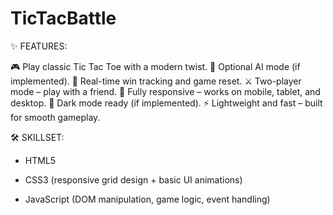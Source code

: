 # TicTacBattle







✨ FEATURES:

🎮 Play classic Tic Tac Toe with a modern twist.
🤖 Optional AI mode (if implemented).
🎯 Real-time win tracking and game reset.
⚔️ Two-player mode – play with a friend.
📱 Fully responsive – works on mobile, tablet, and desktop.
🌙 Dark mode ready (if implemented).
⚡ Lightweight and fast – built for smooth gameplay.

🛠️ SKILLSET:

* HTML5

* CSS3 (responsive grid design + basic UI animations)

* JavaScript (DOM manipulation, game logic, event handling)


